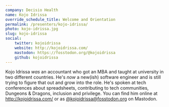 ```yaml
---
company: Decisio Health
name: Kojo Idrissa
override_schedule_title: Welcome and Orientation
permalink: /presenters/kojo-idrissa/
photo: kojo-idrissa.jpg
slug: kojo-idrissa
social:
    twitter: kojoidrissa
    website: http://kojoidrissa.com/
    mastodon: https://fosstodon.org/@kojoidrissa
    github: kojoidrissa
---
```


Kojo Idrissa _was_ an accountant who got an MBA and taught at university in
two different countries. He's _now_ a new(ish) software engineer and is still
trying to figure that out and grow into the role. He's spoken at tech conferences
about spreadsheets, contributing to tech communities, Dungeons & Dragons, inclusion
and privilege. You can find him online at http://kojoidrissa.com/ or as
[@kojoidrissa@fosstodon.org](https://fosstodon.org/@kojoidrissa) on Mastodon.
